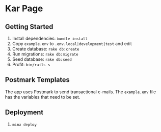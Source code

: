 # Kar Page

## Getting Started

1. Install dependencies: `bundle install`
2. Copy `example.env` to `.env.local|development|test` and edit
3. Create database: `rake db:create`
4. Run migrations: `rake db:migrate`
5. Seed database: `rake db:seed`
6. Profit: `bin/rails s`

## Postmark Templates

The app uses Postmark to send transactional e-mails. 
The `example.env` file has the variables that need to be set.

## Deployment

1. `mina deploy`
